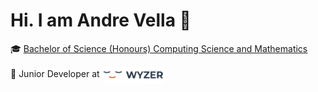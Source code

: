 # Hi. I am Andre Vella 👋

🎓 [Bachelor of Science (Honours) Computing Science and Mathematics](https://www.um.edu.mt/courses/overview/ubschcgcmat-2024-5-o/)

💼 Junior Developer at <a href="https://www.wyzer.ai/"><img src="https://github.com/andimon/andimon/blob/main/resources/images/wyzer_logo.png?raw=true" style="width:100px; vertical-align: middle;" alt="Wyzer"></a>

